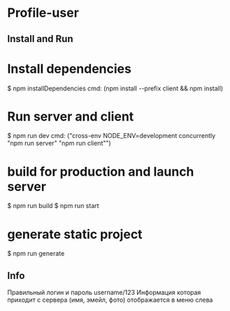 # Profile-user

## Install and Run

# Install dependencies
$ npm installDependencies 
cmd: (npm install --prefix client && npm install)

# Run server and client
$ npm run dev 
cmd: ("cross-env NODE_ENV=development concurrently \"npm run server\" \"npm run client\"")

# build for production and launch server
$ npm run build
$ npm run start

# generate static project
$ npm run generate

## Info 
Правильный логин и пароль username/123 
Информация которая приходит с сервера (имя, эмейл, фото) отображается в меню слева
